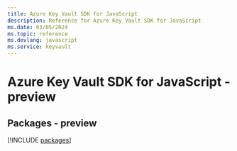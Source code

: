 ```yaml
---
title: Azure Key Vault SDK for JavaScript
description: Reference for Azure Key Vault SDK for JavaScript
ms.date: 03/05/2024
ms.topic: reference
ms.devlang: javascript
ms.service: keyvault
---
```

# Azure Key Vault SDK for JavaScript - preview
## Packages - preview
[!INCLUDE [packages](key-vault-index.md)]